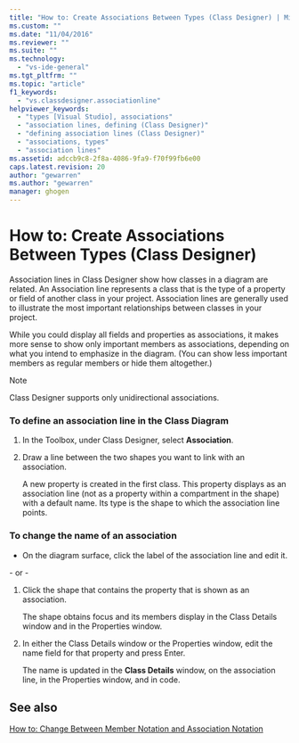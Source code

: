 ```yaml
---
title: "How to: Create Associations Between Types (Class Designer) | Microsoft Docs"
ms.custom: ""
ms.date: "11/04/2016"
ms.reviewer: ""
ms.suite: ""
ms.technology: 
  - "vs-ide-general"
ms.tgt_pltfrm: ""
ms.topic: "article"
f1_keywords: 
  - "vs.classdesigner.associationline"
helpviewer_keywords: 
  - "types [Visual Studio], associations"
  - "association lines, defining (Class Designer)"
  - "defining association lines (Class Designer)"
  - "associations, types"
  - "association lines"
ms.assetid: adccb9c8-2f8a-4086-9fa9-f70f99fb6e00
caps.latest.revision: 20
author: "gewarren"
ms.author: "gewarren"
manager: ghogen
---
```

# How to: Create Associations Between Types (Class Designer)
Association lines in Class Designer show how classes in a diagram are related. An Association line represents a class that is the type of a property or field of another class in your project. Association lines are generally used to illustrate the most important relationships between classes in your project.  
  
While you could display all fields and properties as associations, it makes more sense to show only important members as associations, depending on what you intend to emphasize in the diagram. (You can show less important members as regular members or hide them altogether.)  
  
> [!NOTE]
>  Class Designer supports only unidirectional associations.  
  
### To define an association line in the Class Diagram  
  
1.  In the Toolbox, under Class Designer, select **Association**.  
  
2.  Draw a line between the two shapes you want to link with an association.  
  
     A new property is created in the first class. This property displays as an association line (not as a property within a compartment in the shape) with a default name. Its type is the shape to which the association line points.
  
### To change the name of an association  
  
-   On the diagram surface, click the label of the association line and edit it.  
  
 \- or -  
  
1.  Click the shape that contains the property that is shown as an association.  
  
     The shape obtains focus and its members display in the Class Details window and in the Properties window.  
  
2.  In either the Class Details window or the Properties window, edit the name field for that property and press Enter.  
  
     The name is updated in the **Class Details** window, on the association line, in the Properties window, and in code.  
  
## See also
[How to: Change Between Member Notation and Association Notation](how-to-change-between-member-notation-and-association-notation.md)